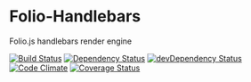 # Folio-Handlebars
Folio.js handlebars render engine

[![Build Status](https://travis-ci.org/DyslexicChris/Folio-Handlebars.svg?branch=master)](https://travis-ci.org/DyslexicChris/Folio-Handlebars)
[![Dependency Status](https://david-dm.org/DyslexicChris/Folio-Handlebars.svg)](https://david-dm.org/DyslexicChris/Folio-Handlebars)
[![devDependency Status](https://david-dm.org/DyslexicChris/Folio-Handlebars/dev-status.svg)](https://david-dm.org/DyslexicChris/Folio-Handlebars#info=devDependencies)
[![Code Climate](https://codeclimate.com/github/DyslexicChris/Folio-Handlebars/badges/gpa.svg)](https://codeclimate.com/github/DyslexicChris/Folio-Handlebars)
[![Coverage Status](https://coveralls.io/repos/DyslexicChris/Folio-Handlebars/badge.svg)](https://coveralls.io/r/DyslexicChris/Folio-Handlebars)
